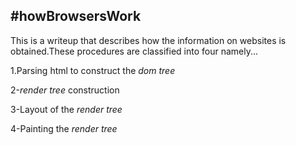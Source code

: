 #howBrowsersWork
---
This is a writeup that describes how the information on websites is obtained.These procedures  are classified into four namely...


1.Parsing html to construct the *dom tree*

2-*render tree* construction

3-Layout of the *render tree*

4-Painting the *render tree*

